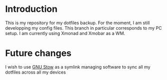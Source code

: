 # Introduction

This is my repository for my dotfiles backup.
For the moment, I am still developping my config files. This branch in particular corresponds to my PC setup. I am currently using Xmonad and Xmobar as a WM.


# Future changes

I wish to use [GNU Stow](https://www.gnu.org/software/stow/) as a symlink managing software to sync all my dotfiles across all my devices
